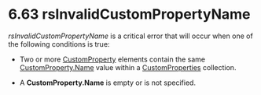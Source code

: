 <html dir="LTR" xmlns:mshelp="http://msdn.microsoft.com/mshelp" xmlns:ddue="http://ddue.schemas.microsoft.com/authoring/2003/5" xmlns:xlink="http://www.w3.org/1999/xlink" xmlns:tool="http://www.microsoft.com/tooltip">
    <head>
        <meta http-equiv="Content-Type" content="text/html; CHARSET=utf-8"></meta>
        <meta name="save" content="history"></meta>
        <title>6.63 rsInvalidCustomPropertyName</title>
        <xml>
            <mshelp:toctitle title="6.63 rsInvalidCustomPropertyName"></mshelp:toctitle>
            <mshelp:rltitle title="[MS-RDL]: rsInvalidCustomPropertyName"></mshelp:rltitle>
            <mshelp:keyword index="A" term="d6f20fbe-5bca-4f77-9fdd-35d4f150fa82"></mshelp:keyword>
            <mshelp:attr name="DCSext.ContentType" value="open specification"></mshelp:attr>
            <mshelp:attr name="AssetID" value="d6f20fbe-5bca-4f77-9fdd-35d4f150fa82"></mshelp:attr>
            <mshelp:attr name="TopicType" value="kbRef"></mshelp:attr>
            <mshelp:attr name="DCSext.Title" value="[MS-RDL]: rsInvalidCustomPropertyName" />
        </xml>
    </head>
    <body>
        <div id="header">
            <h1 class="heading">6.63 rsInvalidCustomPropertyName</h1>
        </div>
        <div id="mainSection">
            <div id="mainBody">
                <div id="allHistory" class="saveHistory"></div>
                <div id="sectionSection0" class="section" name="collapseableSection">
                    

<p><i>rsInvalidCustomPropertyName</i> is a critical error that
will occur when one of the following conditions is true:</p>

<ul><li><p><span><span> 
</span></span>Two or more <a href="7e808da9-19cc-4342-b8ef-469864f766ae.html">CustomProperty</a>
elements contain the same <a href="68adcb7d-7839-4179-91c6-d03e063c44ad.html">CustomProperty.Name</a>
value within a <a href="93994776-7d8e-4cf2-932f-9c085f3deaf8.html">CustomProperties</a>
collection.</p>

</li><li><p><span><span> 
</span></span>A <b>CustomProperty.Name</b> is empty or is not specified.</p>

</li></ul>
                </div>
            </div>
        </div>
    </body>
</html>